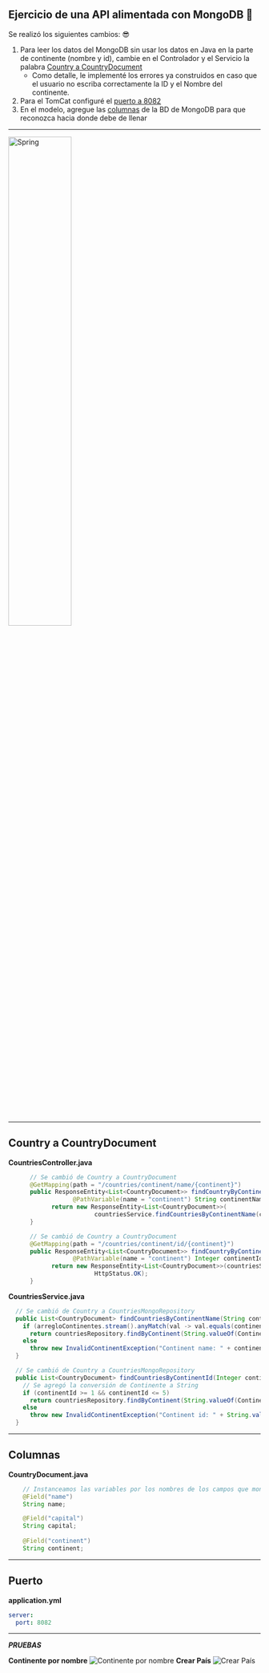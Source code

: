 ## Ejercicio de una API alimentada con MongoDB 🚀

Se realizó los siguientes cambios: 😎
1. Para leer los datos del MongoDB sin usar los datos en Java en la parte de continente (nombre y id), cambie en el Controlador y el Servicio la palabra [Country a CountryDocument](#country-a-countrydocument)
    - Como detalle, le implementé los errores ya construidos en caso que el usuario no escriba correctamente la ID y el Nombre del continente.
3. Para el TomCat configuré el [puerto a 8082](#puerto)
4. En el modelo, agregue las [columnas](#columnas) de la BD de MongoDB para que reconozca hacia donde debe de llenar

---

<img src="https://geeksjavamexico.files.wordpress.com/2017/09/spring-framework.png?w=640" title="Spring" alt="Spring" height="50%" width="50%">

---

## Country a CountryDocument
**CountriesController.java**
```java
      // Se cambió de Country a CountryDocument
      @GetMapping(path = "/countries/continent/name/{continent}")
      public ResponseEntity<List<CountryDocument>> findCountryByContinent(
                  @PathVariable(name = "continent") String continentName) {
            return new ResponseEntity<List<CountryDocument>>(
                        countriesService.findCountriesByContinentName(continentName), HttpStatus.OK);
      }

      // Se cambió de Country a CountryDocument
      @GetMapping(path = "/countries/continent/id/{continent}")
      public ResponseEntity<List<CountryDocument>> findCountryByContinent(
                  @PathVariable(name = "continent") Integer continentId) {
            return new ResponseEntity<List<CountryDocument>>(countriesService.findCountriesByContinentId(continentId),
                        HttpStatus.OK);
      }
```
**CountriesService.java**
```java
  // Se cambió de Country a CountriesMongoRepository
  public List<CountryDocument> findCountriesByContinentName(String continentName) {
    if (arregloContinentes.stream().anyMatch(val -> val.equals(continentName)))
      return countriesRepository.findByContinent(String.valueOf(Continent.continentByName(continentName)));
    else
      throw new InvalidContinentException("Continent name: " + continentName + " does not exist.");
  }

  // Se cambió de Country a CountriesMongoRepository
  public List<CountryDocument> findCountriesByContinentId(Integer continentId) {
    // Se agregó la conversión de Continente a String
    if (continentId >= 1 && continentId <= 5)
      return countriesRepository.findByContinent(String.valueOf(Continent.continentById(continentId)));
    else
      throw new InvalidContinentException("Continent id: " + String.valueOf(continentId) + " does not exist.");
  }
```

---

## Columnas
**CountryDocument.java**
```java
	// Instanceamos las variables por los nombres de los campos que mongoDB tiene
	@Field("name")
	String name;

	@Field("capital")
	String capital;
	
	@Field("continent")
	String continent;
```

---

## Puerto
**application.yml**
```yml
server:
  port: 8082
```

---

***PRUEBAS***

**Continente por nombre**
![Continente por nombre](http://g.recordit.co/FPaMB6uznP.gif)
**Crear País**
![Crear País](http://g.recordit.co/TI9IC95flL.gif)